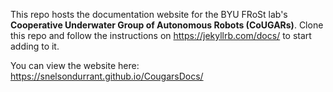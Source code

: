 This repo hosts the documentation website for the BYU FRoSt lab's **Cooperative Underwater Group of Autonomous Robots (CoUGARs)**. Clone this repo and follow the instructions on https://jekyllrb.com/docs/ to start adding to it.

You can view the website here: https://snelsondurrant.github.io/CougarsDocs/
